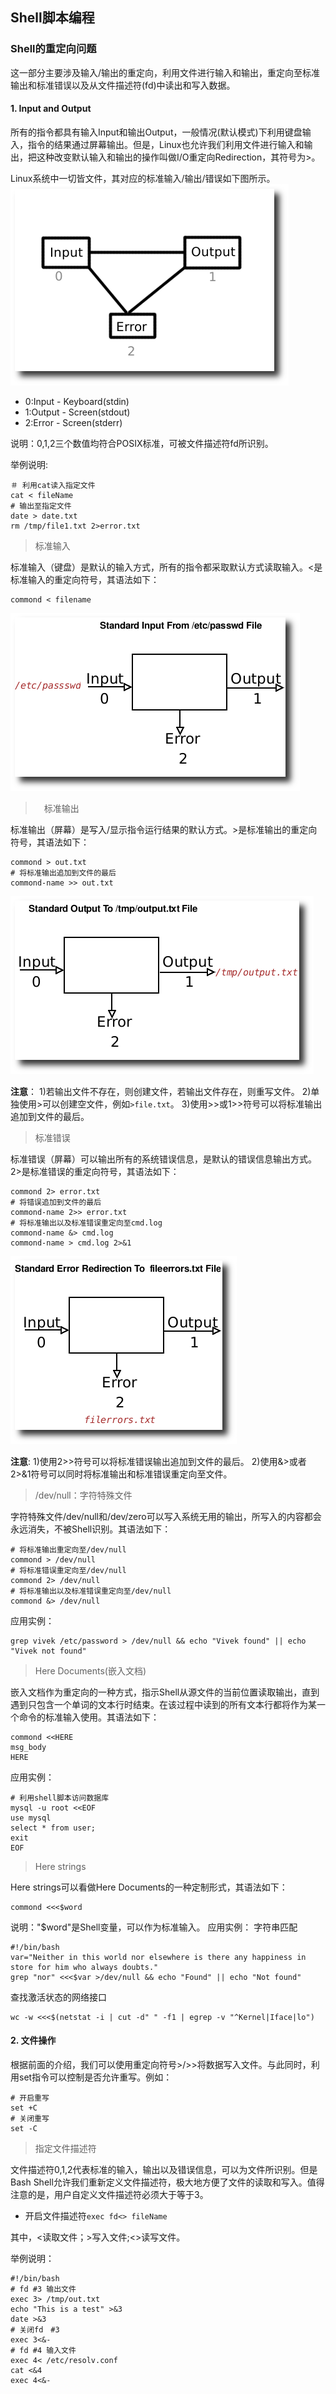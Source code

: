 ## Shell脚本编程

### Shell的重定向问题

这一部分主要涉及输入/输出的重定向，利用文件进行输入和输出，重定向至标准输出和标准错误以及从文件描述符(fd)中读出和写入数据。

#### 1. Input and Output

所有的指令都具有输入Input和输出Output，一般情况(默认模式)下利用键盘输入，指令的结果通过屏幕输出。但是，Linux也允许我们利用文件进行输入和输出，把这种改变默认输入和输出的操作叫做I/O重定向Redirection，其符号为>。

Linux系统中一切皆文件，其对应的标准输入/输出/错误如下图所示。
![标准输入/输出/错误](./image/Shell-input-output.png)

* 0:Input - Keyboard(stdin)
* 1:Output - Screen(stdout)
* 2:Error - Screen(stderr)

说明：0,1,2三个数值均符合POSIX标准，可被文件描述符fd所识别。

举例说明:
```
＃ 利用cat读入指定文件
cat < fileName
# 输出至指定文件
date > date.txt
rm /tmp/file1.txt 2>error.txt
```

> 标准输入

标准输入（键盘）是默认的输入方式，所有的指令都采取默认方式读取输入。<是标准输入的重定向符号，其语法如下：
```
commond < filename
```
![标准输入Input](./image/Input-redirection_etc_passwd.png)

>　标准输出

标准输出（屏幕）是写入/显示指令运行结果的默认方式。>是标准输出的重定向符号，其语法如下：
```
commond > out.txt
# 将标准输出追加到文件的最后
commond-name >> out.txt
```
![标准输出Output](./image/Output-redirect_filename.png)

**注意**：
1)若输出文件不存在，则创建文件，若输出文件存在，则重写文件。
2)单独使用>可以创建空文件，例如`>file.txt`。
3)使用>>或1>>符号可以将标准输出追加到文件的最后。

> 标准错误

标准错误（屏幕）可以输出所有的系统错误信息，是默认的错误信息输出方式。2>是标准错误的重定向符号，其语法如下：
```
commond 2> error.txt
# 将错误追加到文件的最后
commond-name 2>> error.txt
# 将标准输出以及标准错误重定向至cmd.log
commond-name &> cmd.log
commond-name > cmd.log 2>&1
```
![标准错误Error](./image/Stderr-redirect.png)

**注意**:
1)使用2>>符号可以将标准错误输出追加到文件的最后。
2)使用&>或者2>&1符号可以同时将标准输出和标准错误重定向至文件。

> /dev/null：字符特殊文件

字符特殊文件/dev/null和/dev/zero可以写入系统无用的输出，所写入的内容都会永远消失，不被Shell识别。其语法如下：
```
# 将标准输出重定向至/dev/null
commond > /dev/null
# 将标准错误重定向至/dev/null
commond 2> /dev/null
# 将标准输出以及标准错误重定向至/dev/null
commond &> /dev/null
```
应用实例：
```
grep vivek /etc/password > /dev/null && echo "Vivek found" || echo "Vivek not found"
```

> Here Documents(嵌入文档)

嵌入文档作为重定向的一种方式，指示Shell从源文件的当前位置读取输出，直到遇到只包含一个单词的文本行时结束。在该过程中读到的所有文本行都将作为某一个命令的标准输入使用。其语法如下：
```
commond <<HERE
msg_body
HERE
```
应用实例：
```
# 利用shell脚本访问数据库
mysql -u root <<EOF
use mysql
select * from user;
exit
EOF
```
> Here strings

Here strings可以看做Here Documents的一种定制形式，其语法如下：
```
commond <<<$word
```
说明："$word"是Shell变量，可以作为标准输入。
应用实例：
字符串匹配
```
#!/bin/bash
var="Neither in this world nor elsewhere is there any happiness in store for him who always doubts."
grep "nor" <<<$var >/dev/null && echo "Found" || echo "Not found"
```
查找激活状态的网络接口
```
wc -w <<<$(netstat -i | cut -d" " -f1 | egrep -v "^Kernel|Iface|lo")
```

#### 2. 文件操作

根据前面的介绍，我们可以使用重定向符号>/>>将数据写入文件。与此同时，利用set指令可以控制是否允许重写。例如：
```
# 开启重写
set +C
# 关闭重写
set -C
```

> 指定文件描述符

文件描述符0,1,2代表标准的输入，输出以及错误信息，可以为文件所识别。但是Bash Shell允许我们重新定义文件描述符，极大地方便了文件的读取和写入。值得注意的是，用户自定义文件描述符必须大于等于3。

- 开启文件描述符`exec fd<> fileName`

其中，<读取文件；>写入文件;<>读写文件。

举例说明：
```
#!/bin/bash
# fd #3 输出文件
exec 3> /tmp/out.txt
echo "This is a test" >&3
date >&3
# 关闭fd　#3
exec 3<&-
# fd #4 输入文件
exec 4< /etc/resolv.conf
cat <&4
exec 4<&-
```
